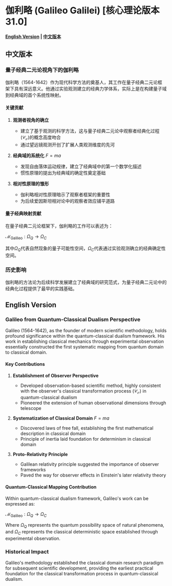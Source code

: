 # 伽利略 (Galileo Galilei) [核心理论版本31.0]

**[English Version](#english) | [中文版本](#chinese)**

## <a name="chinese"></a> 中文版本

### 量子经典二元论视角下的伽利略

伽利略（1564-1642）作为现代科学方法的奠基人，其工作在量子经典二元论框架下具有深远意义。他通过实验观测建立的经典力学体系，实际上是在构建量子域到经典域的首个系统性映射。

#### 关键贡献

1. **观测者视角的确立**
   - 建立了基于观测的科学方法，这与量子经典二元论中观察者经典化过程($`\mathcal{C}_\mathcal{O}`$)的概念高度吻合
   - 通过望远镜观测开创了扩展人类观测维度的先河

2. **经典域的系统化**
   $`F = ma`$
   - 发现自由落体运动规律，建立了经典域中的第一个数学化描述
   - 惯性原理的提出为经典域的确定性奠定基础

3. **相对性原理的雏形**
   - 伽利略相对性原理暗示了观察者框架的重要性
   - 为后续爱因斯坦相对论中的观察者效应铺平道路

#### 量子经典映射贡献

在量子经典二元论框架下，伽利略的工作可以表述为：

$`\mathcal{M}_{\text{Galileo}}: \Omega_Q \rightarrow \Omega_C`$

其中$`\Omega_Q`$代表自然现象的量子可能性空间，$`\Omega_C`$代表通过实验观测确立的经典确定性空间。

### 历史影响

伽利略的方法论为后续科学发展建立了经典域的研究范式，为量子经典二元论中的经典化过程提供了最早的实践基础。

## <a name="english"></a> English Version

### Galileo from Quantum-Classical Dualism Perspective

Galileo (1564-1642), as the founder of modern scientific methodology, holds profound significance within the quantum-classical dualism framework. His work in establishing classical mechanics through experimental observation essentially constructed the first systematic mapping from quantum domain to classical domain.

#### Key Contributions

1. **Establishment of Observer Perspective**
   - Developed observation-based scientific method, highly consistent with the observer's classical transformation process ($`\mathcal{C}_\mathcal{O}`$) in quantum-classical dualism
   - Pioneered the extension of human observational dimensions through telescope

2. **Systematization of Classical Domain**
   $`F = ma`$
   - Discovered laws of free fall, establishing the first mathematical description in classical domain
   - Principle of inertia laid foundation for determinism in classical domain

3. **Proto-Relativity Principle**
   - Galilean relativity principle suggested the importance of observer frameworks
   - Paved the way for observer effects in Einstein's later relativity theory

#### Quantum-Classical Mapping Contribution

Within quantum-classical dualism framework, Galileo's work can be expressed as:

$`\mathcal{M}_{\text{Galileo}}: \Omega_Q \rightarrow \Omega_C`$

Where $`\Omega_Q`$ represents the quantum possibility space of natural phenomena, and $`\Omega_C`$ represents the classical deterministic space established through experimental observation.

### Historical Impact

Galileo's methodology established the classical domain research paradigm for subsequent scientific development, providing the earliest practical foundation for the classical transformation process in quantum-classical dualism.
